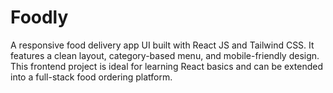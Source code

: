 # Foodly
A responsive food delivery app UI built with React JS and Tailwind CSS. It features a clean layout, category-based menu, and mobile-friendly design. This frontend project is ideal for learning React basics and can be extended into a full-stack food ordering platform.
